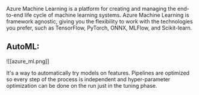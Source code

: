Azure Machine Learning is a platform for creating and managing the end-to-end life cycle of machine learning systems. Azure Machine Learning is framework agnostic, giving you the flexibility to work with the technologies you prefer, such as TensorFlow, PyTorch, ONNX, MLFlow, and Scikit-learn. 

## AutoML:

![[azure_ml.png]]

It's a way to automatically try models on features. Pipelines are optimized so every step of the process is independent and hyper-parameter optimization can be done on the run just in the tuning phase.